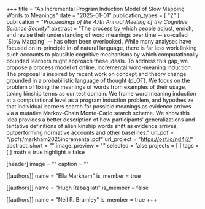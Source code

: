 +++
title = "An Incremental Program Induction Model of Slow Mapping Words to Meanings"
date = "2025-01-01"
publication_types = [ "2" ]
publication = "_Proceedings of the 47th Annual Meeting of the Cognitive Science Society_"
abstract = "The process by which people adjust, enrich, and revise their understanding of word meanings over time -- so-called `Slow Mapping' -- has often been overlooked. While many analyses have focused on in-principle in-of natural language, there is far less work linking such accounts to plausible cognitive mechanisms by which computationally bounded learners might approach these ideals. To address this gap, we propose a process model of online, incremental word-meaning induction. The proposal is inspired by recent work on concept and theory change grounded in a probabilistic language of thought (pLOT). We focus on the problem of fixing the meanings of words from examples of their usage, taking kinship terms as our test domain. We frame word meaning induction at a computational level as a program induction problem, and hypothesize that individual learners search for possible meanings as evidence arrives via a mutative Markov-Chain Monte-Carlo search scheme. We show this idea provides a better description of how participants' generalizations and tentative definitions of alien kinship words shift as evidence arrives, outperforming normative accounts and other baselines."
url_pdf = "/pdfs/markham2025incremental.pdf"
url_project = "https://osf.io/nd4j2/"
abstract_short = ""
image_preview = ""
selected = false
projects = [ ]
tags = [ ]
math = true
highlight = false

[header]
image = ""
caption = ""

[[authors]]
name = "Ella Markham"
is_member = true

[[authors]]
name = "Hugh Rabagliati"
is_member = false

[[authors]]
name = "Neil R. Bramley"
is_member = true
+++

